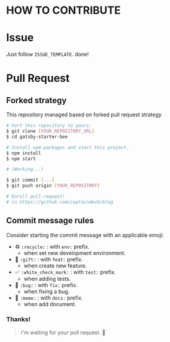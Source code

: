 # HOW TO CONTRIBUTE

# Issue

Just follow `ISSUE_TEMPLATE`. done!

# Pull Request

## Forked strategy

This repository managed based on forked pull request strategy

```sh
# Fort this repository to yours.
$ git clone [YOUR_REPOSITORY_URL]
$ cd gatsby-starter-bee

# Install npm packages and start this project.
$ npm install
$ npm start

# (Working...)

$ git commit [...]
$ git push origin [YOUR_REPOSITORY]

# Enroll pull-request!
# in https://github.com/captaindevb/blog
```

## Commit message rules

Consider starting the commit message with an applicable emoji:

- :recycle: `:recycle:` : with `env:` prefix.
  - when set new development environment.
- :gift: `:gift:` : with `feat:` prefix.
  - when create new feature.
- ✅ `:white_check_mark:` : with `test:` prefix.
  - when adding tests.
- 🐛 `:bug:` : with `fix:` prefix.
  - when fixing a bug.
- :memo: `:memo:` : with `docs:` prefix.
  - when add document.

### Thanks!

> I'm waiting for your pull request. :pray:
